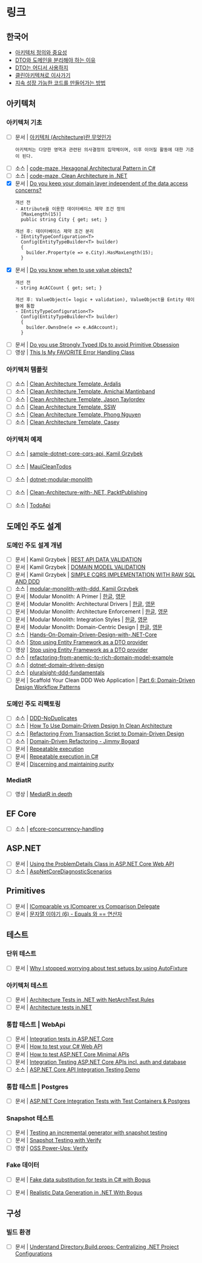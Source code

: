 # 링크

## 한국어
- [아키텍처 정의와 중요성](https://www.youtube.com/watch?v=4E1BHTvhB7Y)
- [DTO와 도메인을 분리해야 하는 이유](https://www.youtube.com/watch?v=OV8e88kIU-U)
- [DTO는 어디서 사용하지](https://www.youtube.com/watch?v=Q3QGC-Llqr8)
- [클린아키텍쳐로 이사가기](https://www.youtube.com/watch?v=G5s1ZQiPBv8)
- [지속 성장 가능한 코드를 만들어가는 방법](https://www.youtube.com/watch?v=RVO02Z1dLF8)

## 아키텍처
### 아키텍처 기초
- [ ] 문서 | [아키텍처 (Architecture)란 무엇인가](https://brunch.co.kr/@taehyo/223)
  ```
  아키텍처는 다양한 영역과 관련된 의사결정의 집약체이며, 이후 이어질 활동에 대한 기준이 된다.
  ```
- [ ] 소스 | [code-maze, Hexagonal Architectural Pattern in C#](https://code-maze.com/csharp-hexagonal-architectural-pattern/)
- [ ] 소스 | [code-maze, Clean Architecture in .NET](https://code-maze.com/dotnet-clean-architecture/)
- [x] 문서 | [Do you keep your domain layer independent of the data access concerns?](https://www.ssw.com.au/rules/keep-your-domain-layer-independent-of-the-data-access-concerns/)
  ```
  개선 전
  - Attribute을 이용한 데이터베이스 제약 조건 정의
    [MaxLength(15)]
    public string City { get; set; }

  개선 후: 데이터베이스 제약 조건 분리
  - IEntityTypeConfiguration<T>
    Config(EntityTypeBuilder<T> builder)
    {
      builder.Property(e => e.City).HasMaxLength(15);
    }
  ```
- [x] 문서 | [Do you know when to use value objects?](https://www.ssw.com.au/rules/when-to-use-value-objects/)
  ```
  개선 전
  - string AcACCount { get; set; }

  개선 후: ValueObject(= logic + validation), ValueObject을 Entity 테이블에 통합
  - IEntityTypeConfiguration<T>
    Config(EntityTypeBuilder<T> builder)
    {
      builder.OwnsOne(e => e.AdAccount);
    }
  ```
- [ ] 문서 | [Do you use Strongly Typed IDs to avoid Primitive Obsession](https://www.ssw.com.au/rules/do-you-use-strongly-typed-ids/)
- [ ] 영상 | [This Is My FAVORITE Error Handling Class](https://www.youtube.com/watch?v=MiLN2vs2Oe0)

### 아키텍처 템플릿
- [ ] 소스 | [Clean Architecture Template, Ardalis](https://github.com/ardalis/CleanArchitecture)
- [ ] 소스 | [Clean Architecture Template, Amichai Mantinband](https://github.com/amantinband/clean-architecture)
- [ ] 소스 | [Clean Architecture Template, Jason Taylordev](https://github.com/jasontaylordev/CleanArchitecture)
- [ ] 소스 | [Clean Architecture Template, SSW](https://github.com/SSWConsulting/SSW.CleanArchitecture)
- [ ] 소스 | [Clean Architecture Template, Phong Nguyen](https://github.com/phongnguyend/Practical.CleanArchitecture)
- [ ] 소스 | [Clean Architecture Template, Casey](https://github.com/cbcrouse/CleanArchitecture)

### 아키텍처 예제
- [ ] 소스 | [sample-dotnet-core-cqrs-api, Kamil Grzybek](https://github.com/kgrzybek/sample-dotnet-core-cqrs-api?tab=readme-ov-file)
- [ ] 소스 | [MauiCleanTodos](https://github.com/matt-goldman/MauiCleanTodos)
- [ ] 소스 | [dotnet-modular-monolith](https://github.com/SSWConsulting/dotnet-modular-monolith)
- [ ] 소스 | [Clean-Architecture-with-.NET, PacktPublishing](https://github.com/PacktPublishing/Clean-Architecture-with-.NET/tree/main)
- [ ] 소스 | [TodoApi](https://github.com/davidfowl/TodoApi)


## 도메인 주도 설계
### 도메인 주도 설계 개념
- [ ] 문서 | Kamil Grzybek | [REST API DATA VALIDATION](https://www.kamilgrzybek.com/blog/posts/rest-api-data-validation)
- [ ] 문서 | Kamil Grzybek | [DOMAIN MODEL VALIDATION](https://www.kamilgrzybek.com/blog/posts/domain-model-validation)
- [ ] 문서 | Kamil Grzybek | [SIMPLE CQRS IMPLEMENTATION WITH RAW SQL AND DDD](https://www.kamilgrzybek.com/blog/posts/simple-cqrs-implementation-raw-sql-ddd)
- [ ] 소스 | [modular-monolith-with-ddd, Kamil Grzybek](https://github.com/kgrzybek/modular-monolith-with-ddd)
- [ ] 문서 | Modular Monolith: A Primer | [한글](https://github.com/ijung/ijung.github.io/blob/main/_posts/development-contents/modular-monolith/2023-05-26-modular-monolith-a-primer.md), [영문](https://www.kamilgrzybek.com/blog/posts/modular-monolith-primer)
- [ ] 문서 | Modular Monolith: Architectural Drivers | [한글](https://github.com/ijung/ijung.github.io/blob/main/_posts/development-contents/modular-monolith/2023-06-03-modular-monolith-architectural-drivers.md), [영문](https://www.kamilgrzybek.com/blog/posts/modular-monolith-architectural-drivers)
- [ ] 문서 | Modular Monolith: Architecture Enforcement | [한글](https://github.com/ijung/ijung.github.io/blob/main/_posts/development-contents/modular-monolith/2023-06-04-modular-monolith-architecture-enforcement.md), [영문](https://www.kamilgrzybek.com/blog/posts/modular-monolith-architecture-enforcement)
- [ ] 문서 | Modular Monolith: Integration Styles | [한글](https://github.com/ijung/ijung.github.io/blob/main/_posts/development-contents/modular-monolith/2023-06-05-modular-monolith-integration-styles.md), [영문](https://www.kamilgrzybek.com/blog/posts/modular-monolith-integration-styles)
- [ ] 문서 | Modular Monolith: Domain-Centric Design | [한글](https://github.com/ijung/ijung.github.io/blob/main/_posts/development-contents/modular-monolith/2023-06-10-modular-monolith-centric-design.md), [영문](https://www.kamilgrzybek.com/blog/posts/modular-monolith-domain-centric-design)
- [ ] 소스 | [Hands-On-Domain-Driven-Design-with-.NET-Core](https://github.com/PacktPublishing/Hands-On-Domain-Driven-Design-with-.NET-Core/tree/master)
- [ ] 소스 | [Stop using Entity Framework as a DTO provider](https://github.com/ChrisKlug/efcore-dto-demo/tree/main)
- [ ] 영상 | [Stop using Entity Framework as a DTO provider](https://www.youtube.com/watch?v=N_eLotlcjXo)
- [ ] 소스 | [refactoring-from-anemic-to-rich-domain-model-example](https://github.com/kgrzybek/refactoring-from-anemic-to-rich-domain-model-example/tree/master)
- [ ] 소스 | [dotnet-domain-driven-design](https://github.com/danielmackay/dotnet-domain-driven-design/tree/main)
- [ ] 소스 | [pluralsight-ddd-fundamentals](https://github.com/ardalis/pluralsight-ddd-fundamentals/tree/main)
- [ ] 문서 | Scaffold Your Clean DDD Web Application | [Part 6: Domain-Driven Design Workflow Patterns](https://blog.jacobsdata.com/2021/04/11/scaffold-your-clean-ddd-web-application-part-6-domain-driven-design-workflow-patterns)

### 도메인 주도 리팩토링
- [ ] 소스 | [DDD-NoDuplicates](https://github.com/ardalis/DDD-NoDuplicates)
- [ ] 소스 | [How To Use Domain-Driven Design In Clean Architecture](https://www.youtube.com/watch?v=1Lcr2c3MVF4)
- [ ] 소스 | [Refactoring From Transaction Script to Domain-Driven Design](https://www.youtube.com/watch?v=KTSpDZNfjhU)
- [ ] 소스 | [Domain-Driven Refactoring - Jimmy Bogard](https://www.youtube.com/watch?v=f64tZ90Dntg)
- [ ] 문서 | [Repeatable execution](https://blog.ploeh.dk/2020/03/23/repeatable-execution/)
- [ ] 문서 | [Repeatable execution in C#](https://blog.ploeh.dk/2020/04/06/repeatable-execution-in-c/)
- [ ] 문서 | [Discerning and maintaining purity](https://blog.ploeh.dk/2020/02/24/discerning-and-maintaining-purity/)

### MediatR
- [ ] 영상 | [MediatR in depth](https://www.youtube.com/watch?v=BcQVuuMQrJs&list=PLtgaC3-iBpdjckV1yLezLNeJwRpOnY5XT)

## EF Core
- [ ] 소스 | [efcore-concurrency-handling](https://github.com/kgrzybek/efcore-concurrency-handling)

## ASP.NET
- [ ] 문서 | [Using the ProblemDetails Class in ASP.NET Core Web API](https://code-maze.com/using-the-problemdetails-class-in-asp-net-core-web-api/)
- [ ] 소스 | [AspNetCoreDiagnosticScenarios](https://github.com/davidfowl/AspNetCoreDiagnosticScenarios)

## Primitives
- [ ] 문서 | [IComparable vs IComparer vs Comparison Delegate](https://code-maze.com/csharp-icomparable-icomparer-comparison-delegate/)
- [ ] 문서 | [문자열 이야기 (6) - Equals 와 == 연산자](http://www.simpleisbest.net/archive/2005/08/17/206.aspx)

## 테스트
### 단위 테스트
- [ ] 문서 | [Why I stopped worrying about test setups by using AutoFixture](https://timdeschryver.dev/blog/why-i-stopped-worrying-about-test-setups-by-using-autofixture#conclusion)

### 아키텍처 테스트
- [ ] 문서 | [Architecture Tests in .NET with NetArchTest.Rules](https://code-maze.com/csharp-architecture-tests-with-netarchtest-rules)
- [ ] 문서 | [Architecture tests in.NET](https://medium.com/@v.cheshmy/architecture-tests-in-net-d95192faf2dd)

### 통합 테스트 | WebApi
- [ ] 문서 | [Integration tests in ASP.NET Core](https://learn.microsoft.com/en-us/aspnet/core/test/integration-tests?view=aspnetcore-8.0)
- [ ] 문서 | [How to test your C# Web API](https://timdeschryver.dev/blog/how-to-test-your-csharp-web-api)
- [ ] 문서 | [How to test ASP.NET Core Minimal APIs](https://www.twilio.com/blog/test-aspnetcore-minimal-apis)
- [ ] 문서 | [Integration Testing ASP.NET Core APIs incl. auth and database](https://www.fearofoblivion.com/asp-net-core-integration-testing)
- [ ] 소스 | [ASP.NET Core API Integration Testing Demo](https://github.com/ChrisKlug/aspnet-core-integration-testing-101/tree/main)

### 통합 테스트 | Postgres
- [ ] 문서 | [ASP.NET Core Integration Tests with Test Containers & Postgres](https://www.azureblue.io/asp-net-core-integration-tests-with-test-containers-and-postgres/)

### Snapshot 테스트
- [ ] 문서 | [Testing an incremental generator with snapshot testing](https://andrewlock.net/creating-a-source-generator-part-2-testing-an-incremental-generator-with-snapshot-testing/)
- [ ] 문서 | [Snapshot Testing with Verify](https://www.danclarke.com/snapshot-testing-with-verify)
- [ ] 영상 | [OSS Power-Ups: Verify](https://www.youtube.com/watch?v=4ZrNoB_wdYU)

### Fake 데이터
- [ ] 문서 | [Fake data substitution for tests in C# with Bogus](https://prographers.com/blog/fake-data-substitution-for-tests-in-c-with-bogus)
- [ ] 문서 | [Realistic Data Generation in .NET With Bogus](https://code-maze.com/data-generation-bogus-dotnet/)


## 구성
### 빌드 환경
- [ ] 문서 | [Understand Directory.Build.props: Centralizing .NET Project Configurations](https://blog.ndepend.com/directory-build-props/)

